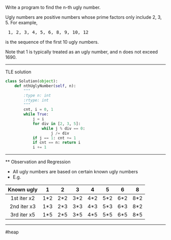 Write a program to find the n-th ugly number.

Ugly numbers are positive numbers whose prime factors only include 2, 3, 5. For example,
<pre>
 1, 2, 3, 4, 5, 6, 8, 9, 10, 12 
</pre>
is the sequence of the first 10 ugly numbers.

Note that 1 is typically treated as an ugly number, and n does not exceed 1690.

***
  
TLE solution
```python
class Solution(object):
    def nthUglyNumber(self, n):
        """
        :type n: int
        :rtype: int
        """
        cnt, i = 0, 1
        while True:
            j = i
            for div in [2, 3, 5]:
                while j % div == 0:
                    j /= div
            if j == 1: cnt += 1
            if cnt == n: return i
            i += 1          
```  
***  
** Observation and Regression  
* All ugly numbers are based on certain known ugly numbers
* E.g.  
  
| Known ugly   |  1  |  2  |  3  |  4  |  5  |  6  |  8  |
|:------------:|:---:|:---:|:---:|:---:|:---:|:---:|:---:|
| 1st iter x2  | 1*2 | 2*2 | 3*2 | 4*2 | 5*2 | 6*2 | 8*2 |
| 2nd iter x3  | 1*3 | 2*3 | 3*3 | 4*3 | 5*3 | 6*3 | 8*2 |
| 3rd iter x5  | 1*5 | 2*5 | 3*5 | 4*5 | 5*5 | 6*5 | 8*5 |
  
***
#heap
